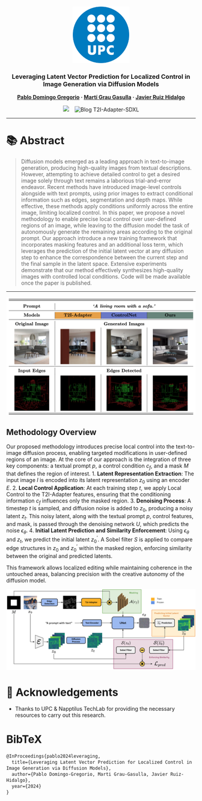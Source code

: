 <p align="center">
  <img src="./assets/Logo_UPC.svg.png" width="150">
</p>

### <div align="center">Leveraging Latent Vector Prediction for Localized Control in Image Generation via Diffusion Models</div> 

<div align="center">
  <strong>
    <a href="https://scholar.google.es/citations?user=ZWTpskYAAAAJ&hl=es&oi=ao">Pablo Domingo Gregorio</a> · 
    <a href="#">Martí Grau Gasulla</a> · 
    <a href="https://scholar.google.es/citations?user=1eAA6ggAAAAJ&hl=es&oi=ao">Javier Ruiz Hidalgo</a>
  </strong>
</div>

<div align="center">

![](https://img.shields.io/static/v1?label=Institution&message=Universitat%20Politècnica%20de%20Catalunya&color=blue) &ensp;  ![Blog T2I-Adapter-SDXL](https://img.shields.io/static/v1?label=Department&message=RD%20Napptilus%20Tech%20Labs&color=orange)

</div> 

---
# 📚 Abstract
>Diffusion models emerged as a leading approach in text-to-image generation, producing high-quality images from textual descriptions. However, attempting to achieve detailed control to get a desired image solely through text remains a laborious trial-and-error endeavor. Recent methods have introduced image-level controls alongside with text prompts, using prior images to extract conditional information such as edges, segmentation and depth maps. While effective, these methods apply conditions uniformly across the entire image, limiting localized control. In this paper, we propose a novel methodology to enable precise local control over user-defined regions of an image, while leaving to the diffusion model the task of autonomously generate the remaining areas according to the original prompt. Our approach introduce a new training framework that incorporates masking features and an additional loss term, which leverages the prediction of the initial latent vector at any diffusion step to enhance the correspondence between the current step and the final sample in the latent space. Extensive experiments demonstrate that our method effectively synthesizes high-quality images with controlled local conditions. Code will be made available once the paper is published.

---
![image](./assets/Figures/teaser.png)

## Methodology Overview
Our proposed methodology introduces precise local control into the text-to-image diffusion process, enabling targeted modifications in user-defined regions of an image. At the core of our approach is the integration of three key components: a textual prompt $p$, a control condition $c_f$, and a mask $M$ that defines the region of interest. 
​1. **Latent Representation Extraction**: The input image $I$ is encoded into its latent representation $z_0$ using an encoder $E$.
2. **Local Control Application**: At each training step $t$, we apply Local Control to the T2I-Adapter features, ensuring that the conditioning information $c_f$ influences only the masked region.
3. **Denoising Process**: A timestep $t$ is sampled, and diffusion noise is added to $z_0$, producing a noisy latent $z_t$. This noisy latent, along with the textual prompt $p$, control features, and mask, is passed through the denoising network $U$, which predicts the noise $\epsilon_{\theta}$.
4. **Initial Latent Prediction and Similarity Enforcement**: Using $\epsilon_{\theta}$ and $z_t$, we predict the initial latent $z_0^{\prime}$. A Sobel filter $S$ is applied to compare edge structures in $z_0$ and $z_0^{\prime}$ within the masked region, enforcing similarity between the original and predicted latents.

This framework allows localized editing while maintaining coherence in the untouched areas, balancing precision with the creative autonomy of the diffusion model.

![image](./assets/Figures/overview.png)


# 🤗 Acknowledgements
- Thanks to UPC & Napptilus TechLab for providing the necessary resources to carry out this research.

# BibTeX

    @InProceedings{pablo2024leveraging,
      title={Leveraging Latent Vector Prediction for Localized Control in Image Generation via Diffusion Models},
      author={Pablo Domingo-Gregorio, Marti Grau-Gasulla, Javier Ruiz-Hidalgo},
      year={2024}
    }
